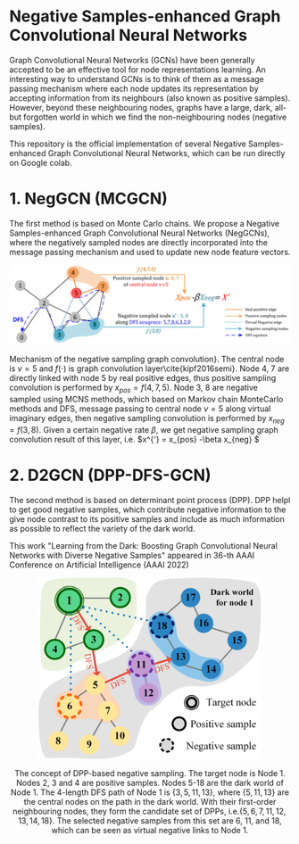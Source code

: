# Negative Samples-enhanced Graph Convolutional Neural Networks
Graph Convolutional Neural Networks (GCNs) have been generally accepted to be an effective tool for node representations learning. An interesting way to understand GCNs is to think of them as a message passing mechanism where each node updates its representation by accepting information from its neighbours (also known as positive samples). However, beyond these neighbouring nodes, graphs have a large, dark, all-but forgotten world in which we find the non-neighbouring nodes (negative samples).

This repository is the official implementation of several Negative Samples-enhanced Graph Convolutional Neural Networks, which can be run directly on Google colab.

# 1. NegGCN (MCGCN) 
The first method is based on Monte Carlo chains. We propose a Negative Samples-enhanced Graph Convolutional Neural Networks (NegGCNs), where the negatively sampled nodes are directly incorporated into the message passing mechanism and used to update new node feature vectors. 

![NegGcn](NegGCN(MCGCN).jpg)

Mechanism of the negative sampling graph convolution}. The central node is $v=5$ and $f(\cdot)$ is graph convolution layer\cite{kipf2016semi}. Node 4, 7 are directly linked with node 5 by real positive edges, thus positive sampling convolution is performed by $x_{pos}=f(4,7,5)$. Node 3, 8 are negative sampled using MCNS methods, which based on Markov chain MonteCarlo methods and DFS, message passing to central node $v=5$ along virtual imaginary edges, then negative sampling convolution is performed by $x_{neg}=f(3,8)$. Given a certain negative rate $\beta$, we get negative sampling graph convolution result of this layer, i.e. $x^{'} = x_{pos} -\beta x_{neg} $ 

# 2. D2GCN (DPP-DFS-GCN) 
The second method is based on  determinant point process (DPP). DPP helpl to get good negative samples, which contribute negative information to the give node contrast to its positive samples and include as much information as possible to reflect the variety of the dark world.

This work "Learning from the Dark: Boosting Graph Convolutional Neural Networks with Diverse Negative Samples" appeared in 36-th AAAI Conference on Artificial Intelligence (AAAI 2022)

<div align = center><img src="D2GCN-DFS.png" width="400">

The concept of DPP-based negative sampling. The target node is Node 1. Nodes 2, 3 and 4 are positive samples. Nodes 5-18 are the dark world of Node 1. The 4-length DFS path of Node 1 is $\{3, 5, 11, 13\}$, where $\{5, 11, 13\}$ are the central nodes on the path in the dark world. With their first-order neighbouring nodes, they form the candidate set of DPPs, i.e.$\{5,6,7,11,12,13,14,18\}$. The selected negative samples from this set are 6, 11, and 18, which can be seen as virtual negative links to Node 1.
